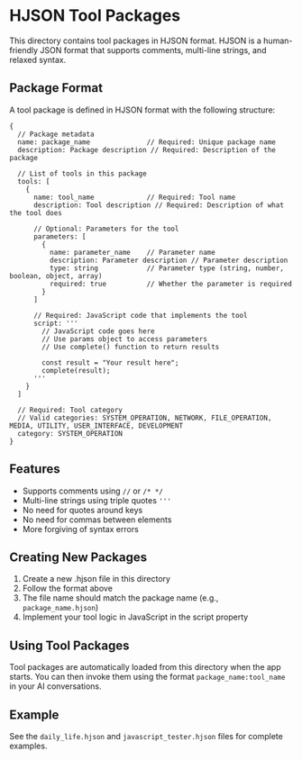 # HJSON Tool Packages

This directory contains tool packages in HJSON format. HJSON is a human-friendly JSON format that supports comments, multi-line strings, and relaxed syntax.

## Package Format

A tool package is defined in HJSON format with the following structure:

```hjson
{
  // Package metadata
  name: package_name              // Required: Unique package name
  description: Package description // Required: Description of the package
  
  // List of tools in this package
  tools: [
    {
      name: tool_name             // Required: Tool name
      description: Tool description // Required: Description of what the tool does
      
      // Optional: Parameters for the tool
      parameters: [
        {
          name: parameter_name    // Parameter name
          description: Parameter description // Parameter description
          type: string            // Parameter type (string, number, boolean, object, array)
          required: true          // Whether the parameter is required
        }
      ]
      
      // Required: JavaScript code that implements the tool
      script: '''
        // JavaScript code goes here
        // Use params object to access parameters
        // Use complete() function to return results
        
        const result = "Your result here";
        complete(result);
      '''
    }
  ]
  
  // Required: Tool category
  // Valid categories: SYSTEM_OPERATION, NETWORK, FILE_OPERATION, MEDIA, UTILITY, USER_INTERFACE, DEVELOPMENT
  category: SYSTEM_OPERATION
}
```

## Features

- Supports comments using `//` or `/* */`
- Multi-line strings using triple quotes `'''`
- No need for quotes around keys
- No need for commas between elements
- More forgiving of syntax errors

## Creating New Packages

1. Create a new .hjson file in this directory
2. Follow the format above
3. The file name should match the package name (e.g., `package_name.hjson`)
4. Implement your tool logic in JavaScript in the script property

## Using Tool Packages

Tool packages are automatically loaded from this directory when the app starts. You can then invoke them using the format `package_name:tool_name` in your AI conversations.

## Example

See the `daily_life.hjson` and `javascript_tester.hjson` files for complete examples. 